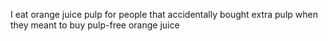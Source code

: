 I eat orange juice pulp for people that accidentally bought extra pulp when they meant to buy pulp-free orange juice
